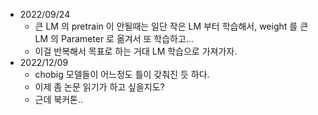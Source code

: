 - 2022/09/24 
    - 큰 LM 의 pretrain 이 안될때는 일단 작은 LM 부터 학습해서, weight 를 큰 LM 의 Parameter 로 옮겨서 또 학습하고...
    - 이걸 반복해서 목표로 하는 거대 LM 학습으로 가져가자.
- 2022/12/09
    - chobig 모델들이 어느정도 틀이 갖춰진 듯 하다.
    - 이제 좀 논문 읽기가 하고 싶을지도?
    - 근데 북커톤..
